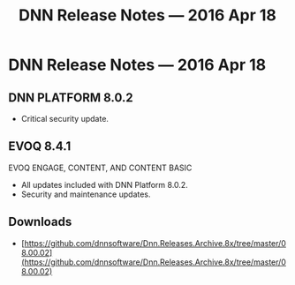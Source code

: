 ﻿---
uid: relnotes-2016-apr-18
locale: en
title: DNN Release Notes — 2016 Apr 18
dnnversion: 09.02.00
---

# DNN Release Notes — 2016 Apr 18

## DNN PLATFORM 8.0.2

*   Critical security update.

## EVOQ 8.4.1

EVOQ ENGAGE, CONTENT, AND CONTENT BASIC

*   All updates included with DNN Platform 8.0.2.
*   Security and maintenance updates.

## Downloads
* [https://github.com/dnnsoftware/Dnn.Releases.Archive.8x/tree/master/08.00.02](https://github.com/dnnsoftware/Dnn.Releases.Archive.8x/tree/master/08.00.02)